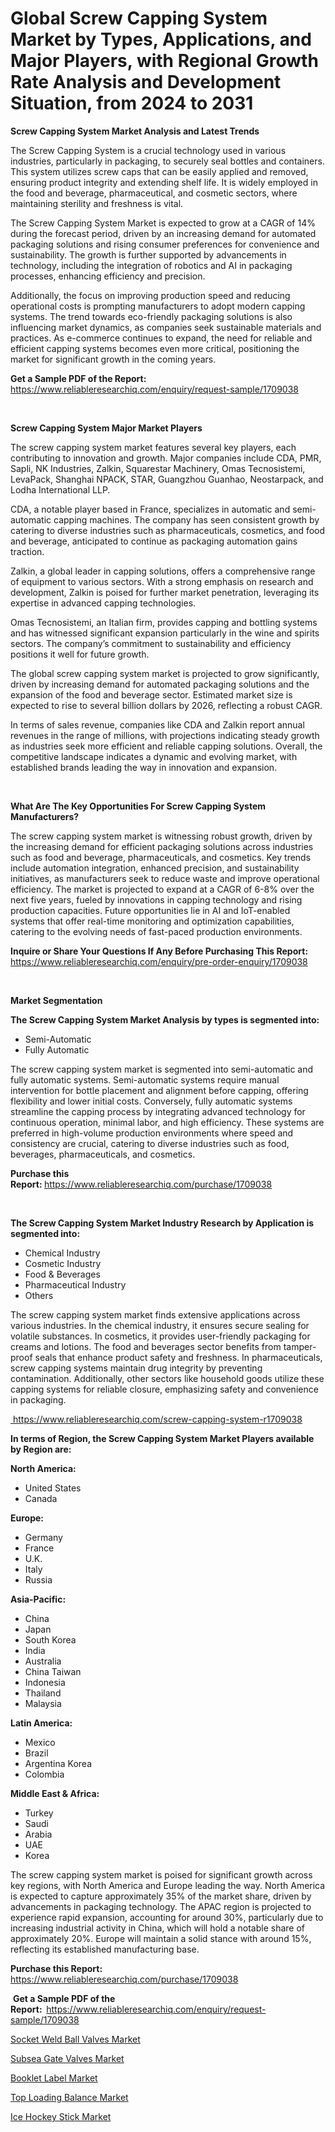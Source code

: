 <p><h1>Global Screw Capping System Market by Types, Applications, and Major Players, with Regional Growth Rate Analysis and Development Situation, from 2024 to 2031</h1></p><p><strong>Screw Capping System Market Analysis and Latest Trends</strong></p>
<p><p>The Screw Capping System is a crucial technology used in various industries, particularly in packaging, to securely seal bottles and containers. This system utilizes screw caps that can be easily applied and removed, ensuring product integrity and extending shelf life. It is widely employed in the food and beverage, pharmaceutical, and cosmetic sectors, where maintaining sterility and freshness is vital.</p><p>The Screw Capping System Market is expected to grow at a CAGR of 14% during the forecast period, driven by an increasing demand for automated packaging solutions and rising consumer preferences for convenience and sustainability. The growth is further supported by advancements in technology, including the integration of robotics and AI in packaging processes, enhancing efficiency and precision.</p><p>Additionally, the focus on improving production speed and reducing operational costs is prompting manufacturers to adopt modern capping systems. The trend towards eco-friendly packaging solutions is also influencing market dynamics, as companies seek sustainable materials and practices. As e-commerce continues to expand, the need for reliable and efficient capping systems becomes even more critical, positioning the market for significant growth in the coming years.</p></p>
<p><strong>Get a Sample PDF of the Report:&nbsp;</strong> <a href="https://www.reliableresearchiq.com/enquiry/request-sample/1709038?utm_campaign=1257&utm_medium=2&utm_source=Github&utm_content=ia&utm_term=21102024&utm_id=screw-capping-system">https://www.reliableresearchiq.com/enquiry/request-sample/1709038</a></p>
<p>&nbsp;</p>
<p><strong>Screw Capping System Major Market Players</strong></p>
<p><p>The screw capping system market features several key players, each contributing to innovation and growth. Major companies include CDA, PMR, Sapli, NK Industries, Zalkin, Squarestar Machinery, Omas Tecnosistemi, LevaPack, Shanghai NPACK, STAR, Guangzhou Guanhao, Neostarpack, and Lodha International LLP.</p><p>CDA, a notable player based in France, specializes in automatic and semi-automatic capping machines. The company has seen consistent growth by catering to diverse industries such as pharmaceuticals, cosmetics, and food and beverage, anticipated to continue as packaging automation gains traction.</p><p>Zalkin, a global leader in capping solutions, offers a comprehensive range of equipment to various sectors. With a strong emphasis on research and development, Zalkin is poised for further market penetration, leveraging its expertise in advanced capping technologies. </p><p>Omas Tecnosistemi, an Italian firm, provides capping and bottling systems and has witnessed significant expansion particularly in the wine and spirits sectors. The company’s commitment to sustainability and efficiency positions it well for future growth.</p><p>The global screw capping system market is projected to grow significantly, driven by increasing demand for automated packaging solutions and the expansion of the food and beverage sector. Estimated market size is expected to rise to several billion dollars by 2026, reflecting a robust CAGR.</p><p>In terms of sales revenue, companies like CDA and Zalkin report annual revenues in the range of millions, with projections indicating steady growth as industries seek more efficient and reliable capping solutions. Overall, the competitive landscape indicates a dynamic and evolving market, with established brands leading the way in innovation and expansion.</p></p>
<p>&nbsp;</p>
<p><strong>What Are The Key Opportunities For Screw Capping System Manufacturers?</strong></p>
<p><p>The screw capping system market is witnessing robust growth, driven by the increasing demand for efficient packaging solutions across industries such as food and beverage, pharmaceuticals, and cosmetics. Key trends include automation integration, enhanced precision, and sustainability initiatives, as manufacturers seek to reduce waste and improve operational efficiency. The market is projected to expand at a CAGR of 6-8% over the next five years, fueled by innovations in capping technology and rising production capacities. Future opportunities lie in AI and IoT-enabled systems that offer real-time monitoring and optimization capabilities, catering to the evolving needs of fast-paced production environments.</p></p>
<p><strong>Inquire or Share Your Questions If Any Before Purchasing This Report:</strong> <a href="https://www.reliableresearchiq.com/enquiry/pre-order-enquiry/1709038?utm_campaign=1257&utm_medium=2&utm_source=Github&utm_content=ia&utm_term=21102024&utm_id=screw-capping-system">https://www.reliableresearchiq.com/enquiry/pre-order-enquiry/1709038</a></p>
<p>&nbsp;</p>
<p><strong>Market Segmentation</strong></p>
<p><strong>The Screw Capping System Market Analysis by types is segmented into:</strong></p>
<p><ul><li>Semi-Automatic</li><li>Fully Automatic</li></ul></p>
<p><p>The screw capping system market is segmented into semi-automatic and fully automatic systems. Semi-automatic systems require manual intervention for bottle placement and alignment before capping, offering flexibility and lower initial costs. Conversely, fully automatic systems streamline the capping process by integrating advanced technology for continuous operation, minimal labor, and high efficiency. These systems are preferred in high-volume production environments where speed and consistency are crucial, catering to diverse industries such as food, beverages, pharmaceuticals, and cosmetics.</p></p>
<p><strong>Purchase this Report:&nbsp;</strong><a href="https://www.reliableresearchiq.com/purchase/1709038?utm_campaign=1257&utm_medium=2&utm_source=Github&utm_content=ia&utm_term=21102024&utm_id=screw-capping-system">https://www.reliableresearchiq.com/purchase/1709038</a></p>
<p>&nbsp;</p>
<p><strong>The Screw Capping System Market Industry Research by Application is segmented into:</strong></p>
<p><ul><li>Chemical Industry</li><li>Cosmetic Industry</li><li>Food & Beverages</li><li>Pharmaceutical Industry</li><li>Others</li></ul></p>
<p><p>The screw capping system market finds extensive applications across various industries. In the chemical industry, it ensures secure sealing for volatile substances. In cosmetics, it provides user-friendly packaging for creams and lotions. The food and beverages sector benefits from tamper-proof seals that enhance product safety and freshness. In pharmaceuticals, screw capping systems maintain drug integrity by preventing contamination. Additionally, other sectors like household goods utilize these capping systems for reliable closure, emphasizing safety and convenience in packaging.</p></p>
<p><a href="https://www.reliableresearchiq.com/screw-capping-system-r1709038?utm_campaign=1257&utm_medium=2&utm_source=Github&utm_content=ia&utm_term=21102024&utm_id=screw-capping-system">&nbsp;https://www.reliableresearchiq.com/screw-capping-system-r1709038</a></p>
<p><strong>In terms of Region, the Screw Capping System Market Players available by Region are:</strong></p>
<p>
    <p> <strong> North America: </strong>
        <ul>
            <li>United States</li>
            <li>Canada</li>
        </ul>
        </p> 
    <p> <strong> Europe: </strong>
        <ul>
            <li>Germany</li>
            <li>France</li>
            <li>U.K.</li>
            <li>Italy</li>
            <li>Russia</li>
        </ul>
        </p> 
    <p> <strong> Asia-Pacific: </strong>
        <ul>
            <li>China</li>
            <li>Japan</li>
            <li>South Korea</li>
            <li>India</li>
            <li>Australia</li>
            <li>China Taiwan</li>
            <li>Indonesia</li>
            <li>Thailand</li>
            <li>Malaysia</li>
        </ul>
        </p> 
    <p> <strong> Latin America: </strong>
        <ul>
            <li>Mexico</li>
            <li>Brazil</li>
            <li>Argentina Korea</li>
            <li>Colombia</li>
        </ul>
        </p> 
    <p> <strong> Middle East & Africa: </strong>
        <ul>
            <li>Turkey</li>
            <li>Saudi</li>
            <li>Arabia</li>
            <li>UAE</li>
            <li>Korea</li>
        </ul>
    </p>
    </p>
<p><p>The screw capping system market is poised for significant growth across key regions, with North America and Europe leading the way. North America is expected to capture approximately 35% of the market share, driven by advancements in packaging technology. The APAC region is projected to experience rapid expansion, accounting for around 30%, particularly due to increasing industrial activity in China, which will hold a notable share of approximately 20%. Europe will maintain a solid stance with around 15%, reflecting its established manufacturing base.</p></p>
<p><strong>Purchase this Report: </strong><a href="https://www.reliableresearchiq.com/purchase/1709038?utm_campaign=1257&utm_medium=2&utm_source=Github&utm_content=ia&utm_term=21102024&utm_id=screw-capping-system">https://www.reliableresearchiq.com/purchase/1709038</a></p>
<p>&nbsp;<strong>Get a Sample PDF of the Report:&nbsp;&nbsp;</strong><a href="https://www.reliableresearchiq.com/enquiry/request-sample/1709038?utm_campaign=1257&utm_medium=2&utm_source=Github&utm_content=ia&utm_term=21102024&utm_id=screw-capping-system">https://www.reliableresearchiq.com/enquiry/request-sample/1709038</a></p>
<p><strong></strong></p>
<p><p><a href="https://www.linkedin.com/pulse/socket-weld-ball-valves-market-analysis-report-global-vtxqc?utm_campaign=1257&utm_medium=2&utm_source=Github&utm_content=ia&utm_term=21102024&utm_id=screw-capping-system">Socket Weld Ball Valves Market</a></p><p><a href="https://www.linkedin.com/pulse/subsea-gate-valves-market-global-regional-analysis-hbdoc?utm_campaign=1257&utm_medium=2&utm_source=Github&utm_content=ia&utm_term=21102024&utm_id=screw-capping-system">Subsea Gate Valves Market</a></p><p><a href="https://github.com/cydskenna/Market-Research-Report-List-1/blob/main/booklet-label-market.md?utm_campaign=1257&utm_medium=2&utm_source=Github&utm_content=ia&utm_term=21102024&utm_id=screw-capping-system">Booklet Label Market</a></p><p><a href="https://issuu.com/reportprime-2/docs/top-loading-balance-market-size-203_97a229867cfa34?utm_campaign=1257&utm_medium=2&utm_source=Github&utm_content=ia&utm_term=21102024&utm_id=screw-capping-system">Top Loading Balance Market</a></p><p><a href="https://github.com/kathlinesadup/Market-Research-Report-List-1/blob/main/ice-hockey-stick-market.md?utm_campaign=1257&utm_medium=2&utm_source=Github&utm_content=ia&utm_term=21102024&utm_id=screw-capping-system">Ice Hockey Stick Market</a></p></p>